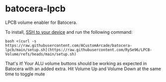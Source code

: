 # batocera-lpcb

LPCB volume enabler for Batocera.

To install, [SSH to your device](https://wiki.batocera.org/access_the_batocera_via_ssh) and run the following command:

`bash <(curl -s https://raw.githubusercontent.com/ACustomArcade/batocera-lpcb/main/setup.sh](https://raw.githubusercontent.com/RySe96/LPCB-Volume/refs/heads/main/setup.sh)`

That's it! Your ALU volume buttons should be working as expected in Batocera with an added extra. Hit Volume Up and Volume Down at the same time to toggle mute

